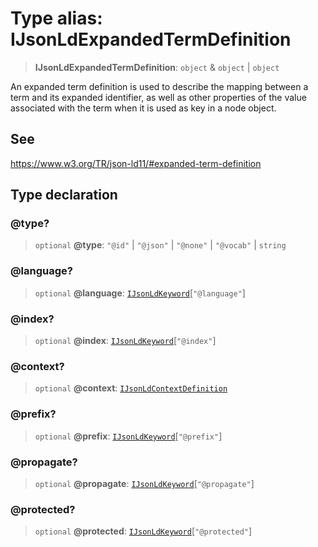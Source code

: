 # Type alias: IJsonLdExpandedTermDefinition

> **IJsonLdExpandedTermDefinition**: `object` & `object` \| `object`

An expanded term definition is used to describe the mapping between a term
and its expanded identifier, as well as other properties of the value
associated with the term when it is used as key in a node object.

## See

https://www.w3.org/TR/json-ld11/#expanded-term-definition

## Type declaration

### @type?

> `optional` **@type**: `"@id"` \| `"@json"` \| `"@none"` \| `"@vocab"` \| `string`

### @language?

> `optional` **@language**: [`IJsonLdKeyword`](IJsonLdKeyword.md)\[`"@language"`\]

### @index?

> `optional` **@index**: [`IJsonLdKeyword`](IJsonLdKeyword.md)\[`"@index"`\]

### @context?

> `optional` **@context**: [`IJsonLdContextDefinition`](../interfaces/IJsonLdContextDefinition.md)

### @prefix?

> `optional` **@prefix**: [`IJsonLdKeyword`](IJsonLdKeyword.md)\[`"@prefix"`\]

### @propagate?

> `optional` **@propagate**: [`IJsonLdKeyword`](IJsonLdKeyword.md)\[`"@propagate"`\]

### @protected?

> `optional` **@protected**: [`IJsonLdKeyword`](IJsonLdKeyword.md)\[`"@protected"`\]
